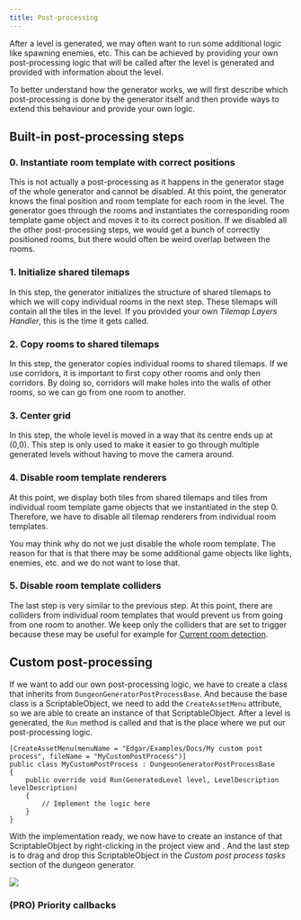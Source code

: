 ```yaml
---
title: Post-processing
---
```


After a level is generated, we may often want to run some additional logic like spawning enemies, etc. This can be achieved by providing your own post-processing logic that will be called after the level is generated and provided with information about the level. 

To better understand how the generator works, we will first describe which post-processing is done by the generator itself and then provide ways to extend this behaviour and provide your own logic.

## Built-in post-processing steps

### 0. Instantiate room template with correct positions

This is not actually a post-processing as it happens in the generator stage of the whole generator and cannot be disabled. At this point, the generator knows the final position and room template for each room in the level. The generator goes through the rooms and instantiates the corresponding room template game object and moves it to its correct position. If we disabled all the other post-processing steps, we would get a bunch of correctly positioned rooms, but there would often be weird overlap between the rooms.

### 1. Initialize shared tilemaps

In this step, the generator initializes the structure of shared tilemaps to which we will copy individual rooms in the next step. These tilemaps will contain all the tiles in the level. If you provided your own *Tilemap Layers Handler*, this is the time it gets called.

### 2. Copy rooms to shared tilemaps

In this step, the generator copies individual rooms to shared tilemaps. If we use corridors, it is important to first copy other rooms and only then corridors. By doing so, corridors will make holes into the walls of other rooms, so we can go from one room to another.

### 3. Center grid

In this step, the whole level is moved in a way that its centre ends up at (0,0). This step is only used to make it easier to go through multiple generated levels without having to move the camera around.

### 4. Disable room template renderers

At this point, we display both tiles from shared tilemaps and tiles from individual room template game objects that we instantiated in the step 0. Therefore, we have to disable all tilemap renderers from individual room templates. 

You may think why do not we just disable the whole room template. The reason for that is that there may be some additional game objects like lights, enemies, etc. and we do not want to lose that.

### 5. Disable room template colliders 

The last step is very similar to the previous step. At this point, there are colliders from individual room templates that would prevent us from going from one room to another. We keep only the colliders that are set to trigger because these may be useful for example for [Current room detection](../guides/current-room-detection.md).

## Custom post-processing

If we want to add our own post-processing logic, we have to create a class that inherits from `DungeonGeneratorPostProcessBase`. And because the base class is a ScriptableObject, we need to add the `CreateAssetMenu` attribute, so we are able to create an instance of that ScriptableObject. After a level is generated, the `Run` method is called and that is the place where we put our post-processing logic.


    [CreateAssetMenu(menuName = "Edgar/Examples/Docs/My custom post process", fileName = "MyCustomPostProcess")]
    public class MyCustomPostProcess : DungeonGeneratorPostProcessBase
    {
        public override void Run(GeneratedLevel level, LevelDescription levelDescription)
        { 
            // Implement the logic here
        }
    }

With the implementation ready, we now have to create an instance of that ScriptableObject by right-clicking in the project view and <Path path="2d:Examples/Docs/My custom post process" />. And the last step is to drag and drop this ScriptableObject in the *Custom post process tasks* section of the dungeon generator.

<Image src="2d/examples/example1/custom_post_process.png" caption="Add the ScriptableObject to the Custom post process tasks array" />

<FeatureUsage id="custom-post-processing" />

### (PRO) Priority callbacks
